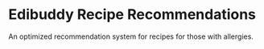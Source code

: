 # Edibuddy Recipe Recommendations

An optimized recommendation system for recipes for those with allergies.